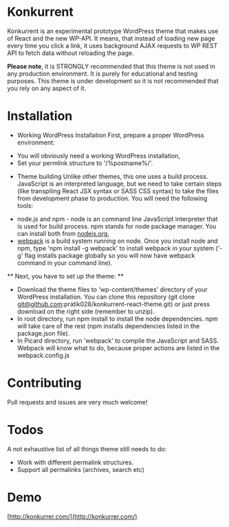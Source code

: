Konkurrent
===

Konkurrent is an experimental prototype WordPress theme that makes use of React and the new WP-API. It means, that instead of loading new page every time you click a link, it uses background AJAX requests to WP REST API to fetch data without reloading the page.

**Please note**, it is STRONGLY recommended that this theme is not used in any production environment. It is purely for educational and testing purposes. This theme is under development so it is not recommended that you rely on any aspect of it.

Installation
===
* Working WordPress Installation
First, prepare a proper WordPress environment:
- You will obviously need a working WordPress installation,
- Set your permlink structure to '/%postname%/'.

* Theme building 
Unlike other themes, this one uses a build process. JavaScript is an interpreted language, but we need to take certain steps (like transpiling React JSX syntax or SASS CSS syntax) to take the files from development phase to production. You will need the following tools:
- node.js and npm - node is an command line JavaScript interpreter that is used for build process. npm stands for node package manager. You can install both from [nodejs.org](https://nodejs.org/en/),
- [webpack](https://webpack.js.org/) is a build system running on node. Once you install node and npm, type 'npm install -g webpack' to install webpack in your system ('-g' flag installs package globally so you will now have webpack command in your command line).

** Next, you have to set up the theme: **

* Download the theme files to 'wp-content/themes' directory of your WordPress installation. You can clone this repository (git clone git@github.com:pratik028/konkurrent-react-theme.git) or just press download on the right side (remember to unzip).
* In root directory, run npm install to install the node dependencies. npm will take care of the rest (npm installs dependencies listed in the package.json file).
* In Picard directory, run 'webpack' to compile the JavaScript and SASS. Webpack will know what to do, because proper actions are listed in the webpack.config.js

Contributing
===
Pull requests and issues are very much welcome!

Todos
===
A not exhaustive list of all things theme still needs to do:
* Work with different permalink structures.
* Support all permalinks (archives, search etc)

Demo
===
[http://konkurrer.com/](http://konkurrer.com/)
